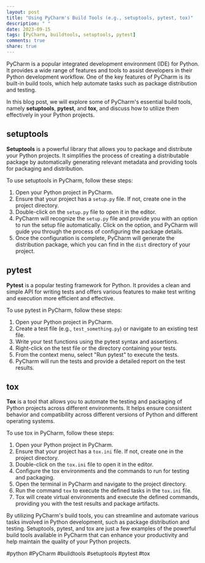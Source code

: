 ```yaml
---
layout: post
title: "Using PyCharm's Build Tools (e.g., setuptools, pytest, tox)"
description: " "
date: 2023-09-15
tags: [PyCharm, buildtools, setuptools, pytest]
comments: true
share: true
---
```


PyCharm is a popular integrated development environment (IDE) for Python. It provides a wide range of features and tools to assist developers in their Python development workflow. One of the key features of PyCharm is its built-in build tools, which help automate tasks such as package distribution and testing.

In this blog post, we will explore some of PyCharm's essential build tools, namely **setuptools**, **pytest**, and **tox**, and discuss how to utilize them effectively in your Python projects.

## setuptools

**Setuptools** is a powerful library that allows you to package and distribute your Python projects. It simplifies the process of creating a distributable package by automatically generating relevant metadata and providing tools for packaging and distribution.

To use setuptools in PyCharm, follow these steps:

1. Open your Python project in PyCharm.
2. Ensure that your project has a `setup.py` file. If not, create one in the project directory.
3. Double-click on the `setup.py` file to open it in the editor.
4. PyCharm will recognize the `setup.py` file and provide you with an option to run the setup file automatically. Click on the option, and PyCharm will guide you through the process of configuring the package details.
5. Once the configuration is complete, PyCharm will generate the distribution package, which you can find in the `dist` directory of your project.

## pytest

**Pytest** is a popular testing framework for Python. It provides a clean and simple API for writing tests and offers various features to make test writing and execution more efficient and effective.

To use pytest in PyCharm, follow these steps:

1. Open your Python project in PyCharm.
2. Create a test file (e.g., `test_something.py`) or navigate to an existing test file.
3. Write your test functions using the pytest syntax and assertions.
4. Right-click on the test file or the directory containing your tests.
5. From the context menu, select "Run pytest" to execute the tests.
6. PyCharm will run the tests and provide a detailed report on the test results.

## tox

**Tox** is a tool that allows you to automate the testing and packaging of Python projects across different environments. It helps ensure consistent behavior and compatibility across different versions of Python and different operating systems.

To use tox in PyCharm, follow these steps:

1. Open your Python project in PyCharm.
2. Ensure that your project has a `tox.ini` file. If not, create one in the project directory.
3. Double-click on the `tox.ini` file to open it in the editor.
4. Configure the tox environments and the commands to run for testing and packaging.
5. Open the terminal in PyCharm and navigate to the project directory.
6. Run the command `tox` to execute the defined tasks in the `tox.ini` file.
7. Tox will create virtual environments and execute the defined commands, providing you with the test results and package artifacts.

By utilizing PyCharm's build tools, you can streamline and automate various tasks involved in Python development, such as package distribution and testing. Setuptools, pytest, and tox are just a few examples of the powerful build tools available in PyCharm that can enhance your productivity and help maintain the quality of your Python projects.

#python #PyCharm #buildtools #setuptools #pytest #tox
